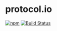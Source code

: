# protocol.io

[![npm](https://img.shields.io/npm/v/protobuf.io.svg)](https://github.com/sleep2death/protobuf.io)
[![Build Status](https://travis-ci.com/sleep2death/protobuf.io.svg?branch=master)](https://travis-ci.org/sleep2death/protobuf.io)

